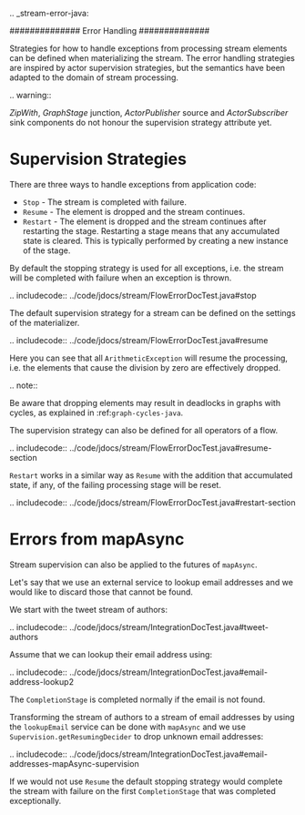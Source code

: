 .. _stream-error-java:

##############
Error Handling
##############

Strategies for how to handle exceptions from processing stream elements can be defined when
materializing the stream. The error handling strategies are inspired by actor supervision
strategies, but the semantics have been adapted to the domain of stream processing.

.. warning::

  *ZipWith*, *GraphStage* junction, *ActorPublisher* source and *ActorSubscriber* sink
  components do not honour the supervision strategy attribute yet.

Supervision Strategies
======================

There are three ways to handle exceptions from application code:

* ``Stop`` - The stream is completed with failure.
* ``Resume`` - The element is dropped and the stream continues.
* ``Restart`` - The element is dropped and the stream continues after restarting the stage.
  Restarting a stage means that any accumulated state is cleared. This is typically
  performed by creating a new instance of the stage.


By default the stopping strategy is used for all exceptions, i.e. the stream will be completed with
failure when an exception is thrown.

.. includecode:: ../code/jdocs/stream/FlowErrorDocTest.java#stop

The default supervision strategy for a stream can be defined on the settings of the materializer.

.. includecode:: ../code/jdocs/stream/FlowErrorDocTest.java#resume

Here you can see that all ``ArithmeticException`` will resume the processing, i.e. the
elements that cause the division by zero are effectively dropped.

.. note::

  Be aware that dropping elements may result in deadlocks in graphs with
  cycles, as explained in :ref:`graph-cycles-java`.

The supervision strategy can also be defined for all operators of a flow.

.. includecode:: ../code/jdocs/stream/FlowErrorDocTest.java#resume-section

``Restart`` works in a similar way as ``Resume`` with the addition that accumulated state,
if any, of the failing processing stage will be reset.

.. includecode:: ../code/jdocs/stream/FlowErrorDocTest.java#restart-section

Errors from mapAsync
====================

Stream supervision can also be applied to the futures of ``mapAsync``.

Let's say that we use an external service to lookup email addresses and we would like to
discard those that cannot be found.

We start with the tweet stream of authors:

.. includecode:: ../code/jdocs/stream/IntegrationDocTest.java#tweet-authors

Assume that we can lookup their email address using:

.. includecode:: ../code/jdocs/stream/IntegrationDocTest.java#email-address-lookup2

The ``CompletionStage`` is completed normally if the email is not found.

Transforming the stream of authors to a stream of email addresses by using the ``lookupEmail``
service can be done with ``mapAsync`` and we use ``Supervision.getResumingDecider`` to drop
unknown email addresses:

.. includecode:: ../code/jdocs/stream/IntegrationDocTest.java#email-addresses-mapAsync-supervision

If we would not use ``Resume`` the default stopping strategy would complete the stream
with failure on the first ``CompletionStage`` that was completed exceptionally.
